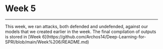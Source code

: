# Week 5
<hr>
This week, we ran attacks, both defended and undefended, against our models that we created earlier in the week. The final compilation of outputs is stored in [Week 6](https://github.com/Archos14/Deep-Learning-for-SPRI/blob/main/Week%206/README.md)
